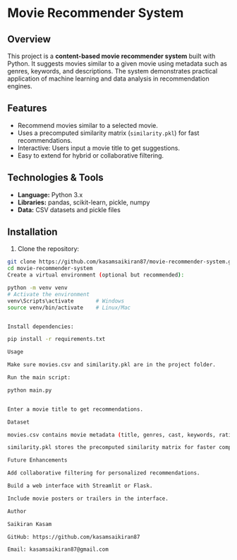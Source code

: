 # Movie Recommender System

## Overview
This project is a **content-based movie recommender system** built with Python. It suggests movies similar to a given movie using metadata such as genres, keywords, and descriptions. The system demonstrates practical application of machine learning and data analysis in recommendation engines.

## Features
- Recommend movies similar to a selected movie.
- Uses a precomputed similarity matrix (`similarity.pkl`) for fast recommendations.
- Interactive: Users input a movie title to get suggestions.
- Easy to extend for hybrid or collaborative filtering.

## Technologies & Tools
- **Language:** Python 3.x  
- **Libraries:** pandas, scikit-learn, pickle, numpy  
- **Data:** CSV datasets and pickle files  

## Installation
1. Clone the repository:  
```bash
git clone https://github.com/kasamsaikiran87/movie-recommender-system.git
cd movie-recommender-system
Create a virtual environment (optional but recommended):

python -m venv venv
# Activate the environment
venv\Scripts\activate       # Windows
source venv/bin/activate    # Linux/Mac


Install dependencies:

pip install -r requirements.txt

Usage

Make sure movies.csv and similarity.pkl are in the project folder.

Run the main script:

python main.py


Enter a movie title to get recommendations.

Dataset

movies.csv contains movie metadata (title, genres, cast, keywords, ratings).

similarity.pkl stores the precomputed similarity matrix for faster computation.

Future Enhancements

Add collaborative filtering for personalized recommendations.

Build a web interface with Streamlit or Flask.

Include movie posters or trailers in the interface.

Author

Saikiran Kasam

GitHub: https://github.com/kasamsaikiran87

Email: kasamsaikiran87@gmail.com
